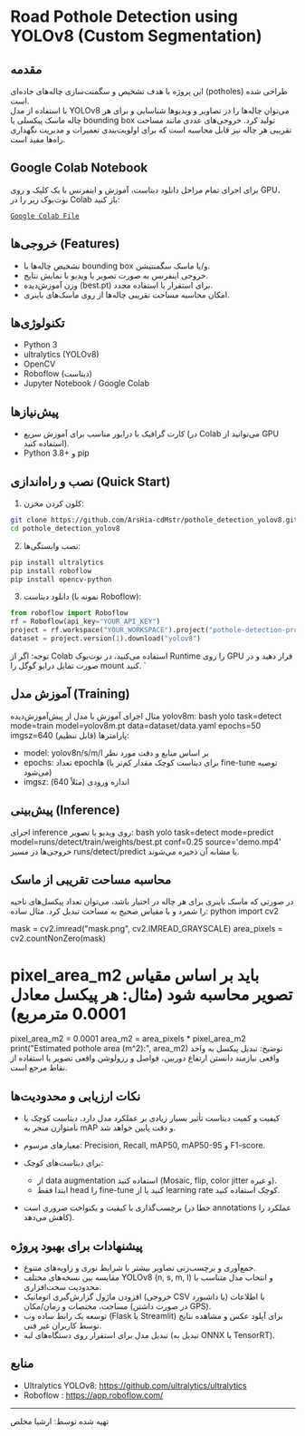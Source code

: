 # Road Pothole Detection using YOLOv8 (Custom Segmentation)

## مقدمه

این پروژه با هدف تشخیص و سگمنت‌سازی چاله‌های جاده‌ای (potholes) طراحی شده است.  
با استفاده از مدل YOLOv8 می‌توان چاله‌ها را در تصاویر و ویدیوها شناسایی و برای هر چاله ماسک پیکسلی یا bounding box تولید کرد. خروجی‌های عددی مانند مساحت تقریبی هر چاله نیز قابل محاسبه است که برای اولویت‌بندی تعمیرات و مدیریت نگهداری راه‌ها مفید است.

## Google Colab Notebook

برای اجرای تمام مراحل دانلود دیتاست، آموزش و اینفرنس با یک کلیک و روی GPU، نوت‌بوک زیر را در Colab باز کنید:

[`Google Colab File`](https://colab.research.google.com/drive/17SLXw-wdHG2syQhLSHH5r5_rkZx5poo0)

## خروجی‌ها (Features)

- تشخیص چاله‌ها با bounding box و/یا ماسک سگمنتیشن.
- خروجی اینفرنس به صورت تصویر یا ویدیو با نمایش نتایج.
- وزن آموزش‌دیده (best.pt) برای استقرار یا استفاده مجدد.
- امکان محاسبه مساحت تقریبی چاله‌ها از روی ماسک‌های باینری.

## تکنولوژی‌ها

- Python 3
- ultralytics (YOLOv8)
- OpenCV
- Roboflow (دیتاست)
- Jupyter Notebook / Google Colab

## پیش‌نیازها

- کارت گرافیک با درایور مناسب برای آموزش سریع (در Colab می‌توانید از GPU استفاده کنید).
- Python 3.8+ و pip

## نصب و راه‌اندازی (Quick Start)

1. کلون کردن مخزن:

```bash
git clone https://github.com/ArsHia-cdMstr/pothole_detection_yolov8.git
cd pothole_detection_yolov8

```

2. نصب وابستگی‌ها:

```bash
pip install ultralytics
pip install roboflow
pip install opencv-python

```

3. دانلود دیتاست (نمونه با Roboflow):

```python
from roboflow import Roboflow
rf = Roboflow(api_key="YOUR_API_KEY")
project = rf.workspace("YOUR_WORKSPACE").project("pothole-detection-project")
dataset = project.version(1).download("yolov8")

```

توجه: اگر از Colab استفاده می‌کنید، در نوت‌بوک Runtime را روی GPU قرار دهید و در صورت تمایل درایو گوگل را mount کنید.
`

## آموزش مدل (Training)

مثال اجرای آموزش با مدل از پیش‌آموزش‌دیده yolov8m:
bash
yolo task=detect mode=train model=yolov8m.pt data=dataset/data.yaml epochs=50 imgsz=640
پارامترها (قابل تنظیم):

- model: yolov8n/s/m/l بر اساس منابع و دقت مورد نظر
- epochs: تعداد epochها (برای دیتاست کوچک مقدار کم‌تر یا fine-tune توصیه می‌شود)
- imgsz: اندازه ورودی (مثلاً 640)

## پیش‌بینی (Inference)

اجرای inference روی ویدیو یا تصویر:
bash
yolo task=detect mode=predict model=runs/detect/train/weights/best.pt conf=0.25 source='demo.mp4'
خروجی‌ها در مسیر runs/detect/predict یا مشابه آن ذخیره می‌شوند.

## محاسبه مساحت تقریبی از ماسک

در صورتی که ماسک باینری برای هر چاله در اختیار باشد، می‌توان تعداد پیکسل‌های ناحیه را شمرد و با مقیاس صحیح به مساحت تبدیل کرد. مثال ساده:
python
import cv2

mask = cv2.imread("mask.png", cv2.IMREAD_GRAYSCALE)
area_pixels = cv2.countNonZero(mask)

# pixel_area_m2 باید بر اساس مقیاس تصویر محاسبه شود (مثال: هر پیکسل معادل 0.0001 مترمربع)

pixel_area_m2 = 0.0001
area_m2 = area_pixels * pixel_area_m2
print("Estimated pothole area (m^2):", area_m2)
توضیح: تبدیل پیکسل به واحد واقعی نیازمند دانستن ارتفاع دوربین، فواصل و رزولوشن واقعی تصویر یا استفاده از نقاط مرجع است.

## نکات ارزیابی و محدودیت‌ها

- کیفیت و کمیت دیتاست تأثیر بسیار زیادی بر عملکرد مدل دارد. دیتاست کوچک یا نامتوازن منجر به mAP و دقت پایین خواهد شد.
- معیارهای مرسوم: Precision, Recall, mAP50, mAP50-95 و F1-score.
- برای دیتاست‌های کوچک:
   - از data augmentation استفاده کنید (Mosaic, flip, color jitter و غیره).
   - ابتدا فقط head را fine-tune کنید یا از learning rate کوچک استفاده کنید.

- برچسب‌گذاری با کیفیت و یکنواخت ضروری است (خطا در annotations عملکرد را کاهش می‌دهد).

## پیشنهادات برای بهبود پروژه

- جمع‌آوری و برچسب‌زنی تصاویر بیشتر با شرایط نوری و زاویه‌های متنوع.
- مقایسه بین نسخه‌های مختلف YOLOv8 (n, s, m, l) و انتخاب مدل متناسب با محدودیت سخت‌افزاری.
- افزودن ماژول گزارش‌گیری اتوماتیک (خروجی CSV یا داشبورد) با اطلاعات مساحت، مختصات و زمان/مکان (در صورت داشتن GPS).
- توسعه یک رابط ساده وب (Flask یا Streamlit) برای آپلود عکس و مشاهده نتایج توسط کاربران غیر فنی.
- تبدیل مدل برای استقرار روی دستگاه‌های لبه (تبدیل به ONNX یا TensorRT).

## منابع

- Ultralytics YOLOv8: https://github.com/ultralytics/ultralytics
- Roboflow : https://app.roboflow.com/

---

تهیه شده توسط: ارشیا مخلص


